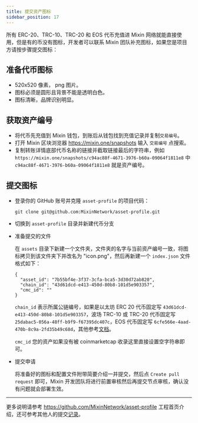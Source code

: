 ```yaml
---
title: 提交资产图标
sidebar_position: 17
---
```


所有 ERC-20、TRC-10、TRC-20 和 EOS 代币充值进 Mixin 网络就能直接使用，但是有的币没有图标，开发者可以联系 Mixin 团队补充图标，如果您是项目方请按步骤提交图标：

## 准备代币图标

- 520x520 像素， png 图片。
- 图标必须是圆形且背景不能是透明白色。
- 图标清晰，品牌识别明显。

## 获取资产编号

- 将代币先充值到 Mixin 钱包，到账后从钱包找到充值记录并复制`交易编号`。
- 打开 Mixin 区块浏览器 https://mixin.one/snapshots 输入 `交易编号` 点搜索。
- 复制转账详情底部代币名称的链接并截取链接最后的字符串，例如 `https://mixin.one/snapshots/c94ac88f-4671-3976-b60a-09064f1811e8` 中 `c94ac88f-4671-3976-b60a-09064f1811e8` 就是资产编号。

## 提交图标

- 登录你的 GitHub 账号并克隆 `asset-profile` 的项目代码：

  `git clone git@github.com:MixinNetwork/asset-profile.git`

- 切换到 `asset-profile` 目录并新建代币分支

- 准备提交的文件

  在 `assets` 目录下新建一个文件夹，文件夹的名字与当前资产编号一致，将图标拷贝到该文件夹下并改名为 "icon.png"，然后再新建一个 `index.json` 文件格式如下：

  ```
  {
    "asset_id": "7b55bf4e-3f37-3cfa-bca5-3d30d72ab820",
    "chain_id": "43d61dcd-e413-450d-80b8-101d5e903357",
    "cmc_id": ""
  }
  ```

  `chain_id` 表示所属公链编号，如果是以太坊 ERC 20 代币固定写 `43d61dcd-e413-450d-80b8-101d5e903357`，波场 TRC-10 或 TRC-20 代币固定写 `25dabac5-056a-48ff-b9f9-f67395dc407c`，EOS 代币固定写 `6cfe566e-4aad-470b-8c9a-2fd35b49c68d`，其他参考[文档](../concepts/chain)。

  `cmc_id` 您的资产如果没有被 coinmarketcap 收录这里直接设置空字符串即可。

- 提交申请

  将准备好的图标和配置文件附带简要介绍一并提交，然后点 `Create pull request` 即可，Mixin 开发团队将进行前置审核然后再提交节点审核，确认没有问题就会部署生效。

---

更多说明请参考 https://github.com/MixinNetwork/asset-profile 工程首页介绍，还可参考其他人的提交[记录](https://github.com/MixinNetwork/asset-profile/commit/37c50161cbb0d9cdfd2387b1adb5837a601260a6)。
